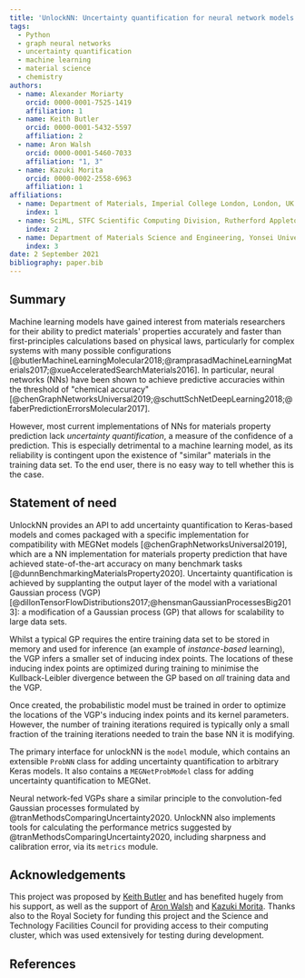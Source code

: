 ```yaml
---
title: 'UnlockNN: Uncertainty quantification for neural network models of chemical systems'
tags:
  - Python
  - graph neural networks
  - uncertainty quantification
  - machine learning
  - material science
  - chemistry
authors:
  - name: Alexander Moriarty
    orcid: 0000-0001-7525-1419
    affiliation: 1
  - name: Keith Butler
    orcid: 0000-0001-5432-5597
    affiliation: 2
  - name: Aron Walsh
    orcid: 0000-0001-5460-7033
    affiliation: "1, 3"
  - name: Kazuki Morita
    orcid: 0000-0002-2558-6963
    affiliation: 1
affiliations:
  - name: Department of Materials, Imperial College London, London, UK
    index: 1
  - name: SciML, STFC Scientific Computing Division, Rutherford Appleton Laboratories, UK
    index: 2
  - name: Department of Materials Science and Engineering, Yonsei University, Seoul, Korea
    index: 3
date: 2 September 2021
bibliography: paper.bib
---
```


## Summary

Machine learning models have gained interest from materials researchers for
their ability to predict materials' properties accurately and faster than
first-principles calculations based on physical laws, particularly for complex
systems with many possible configurations
[@butlerMachineLearningMolecular2018;@ramprasadMachineLearningMaterials2017;@xueAcceleratedSearchMaterials2016].
In particular, neural networks (NNs) have been shown to achieve predictive
accuracies within the threshold of "chemical accuracy"
[@chenGraphNetworksUniversal2019;@schuttSchNetDeepLearning2018;@faberPredictionErrorsMolecular2017].

However, most current implementations of NNs for materials property prediction
lack _uncertainty quantification_, a measure of the confidence of a prediction.
This is especially detrimental to a machine learning model, as its reliability
is contingent upon the existence of "similar" materials in the training data
set. To the end user, there is no easy way to tell whether this is the case.

## Statement of need

UnlockNN provides an API to add uncertainty quantification to Keras-based
models and comes packaged with a specific implementation for compatibility with
MEGNet models [@chenGraphNetworksUniversal2019], which are a NN implementation
for materials property prediction that have achieved state-of-the-art accuracy
on many benchmark tasks [@dunnBenchmarkingMaterialsProperty2020]. Uncertainty
quantification is achieved by supplanting the output layer of the model with a
variational Gaussian process (VGP)
[@dillonTensorFlowDistributions2017;@hensmanGaussianProcessesBig2013]: a
modification of a Gaussian process (GP) that allows for scalability to large
data sets.

Whilst a typical GP requires the entire training data set to be stored in memory
and used for inference (an example of _instance-based_ learning), the VGP infers
a smaller set of inducing index points. The locations of these inducing index
points are optimized during training to minimise the Kullback-Leibler divergence
between the GP based on _all_ training data and the VGP.

Once created, the probabilistic model must be trained in order to optimize the
locations of the VGP's inducing index points and its kernel parameters. However,
the number of training iterations required is typically only a small fraction of
the training iterations needed to train the base NN it is modifying.

The primary interface for unlockNN is the `model` module, which contains an
extensible `ProbNN` class for adding uncertainty quantification to arbitrary
Keras models. It also contains a `MEGNetProbModel` class for adding uncertainty
quantification to MEGNet.

Neural network-fed VGPs share a similar principle to the convolution-fed
Gaussian processes formulated by @tranMethodsComparingUncertainty2020. UnlockNN
also implements tools for calculating the performance metrics suggested by
@tranMethodsComparingUncertainty2020, including sharpness and calibration error,
via its `metrics` module.

## Acknowledgements

This project was proposed by [Keith Butler](https://github.com/keeeto) and has
benefited hugely from his support, as well as the support of [Aron
Walsh](https://wmd-group.github.io/) and [Kazuki
Morita](https://github.com/KazMorita). Thanks also to the Royal Society for
funding this project and the Science and Technology Facilities Council for
providing access to their computing cluster, which was used extensively for
testing during development.

## References
